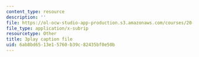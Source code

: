 ```yaml
---
content_type: resource
description: ''
file: https://ol-ocw-studio-app-production.s3.amazonaws.com/courses/20-020-introduction-to-biological-engineering-design-spring-2009/6ab8bd6513e15760b39c82435bf0e50b_1N6Wvz-6FNI.vtt
file_type: application/x-subrip
resourcetype: Other
title: 3play caption file
uid: 6ab8bd65-13e1-5760-b39c-82435bf0e50b
---
```

